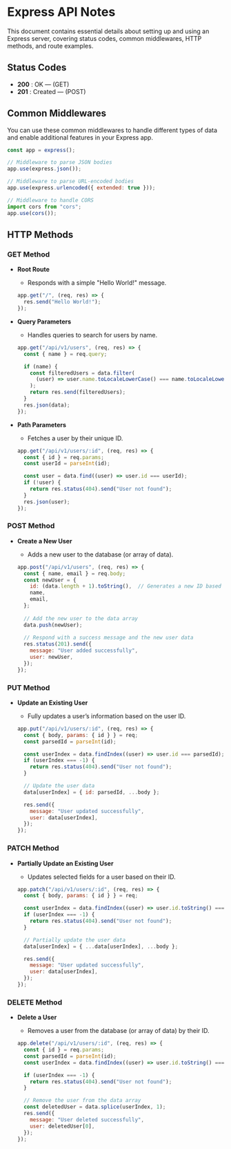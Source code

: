 # Express API Notes
This document contains essential details about setting up and using an Express server, covering status codes, common middlewares, HTTP methods, and route examples.

## Status Codes

- **200** : OK — (GET)
- **201** : Created — (POST)

## Common Middlewares

You can use these common middlewares to handle different types of data and enable additional features in your Express app.

```javascript
const app = express();

// Middleware to parse JSON bodies
app.use(express.json());

// Middleware to parse URL-encoded bodies
app.use(express.urlencoded({ extended: true }));

// Middleware to handle CORS
import cors from "cors";
app.use(cors());
````

## HTTP Methods

### **GET Method**

* **Root Route**

  * Responds with a simple "Hello World!" message.

  ```javascript
  app.get("/", (req, res) => {
    res.send("Hello World!");
  });
  ```

* **Query Parameters**

  * Handles queries to search for users by name.

  ```javascript
  app.get("/api/v1/users", (req, res) => {
    const { name } = req.query;

    if (name) {
      const filteredUsers = data.filter(
        (user) => user.name.toLocaleLowerCase() === name.toLocaleLowerCase()
      );
      return res.send(filteredUsers);
    }
    res.json(data);
  });
  ```

* **Path Parameters**

  * Fetches a user by their unique ID.

  ```javascript
  app.get("/api/v1/users/:id", (req, res) => {
    const { id } = req.params;
    const userId = parseInt(id);

    const user = data.find((user) => user.id === userId);
    if (!user) {
      return res.status(404).send("User not found");
    }
    res.json(user);
  });
  ```

### **POST Method**

* **Create a New User**

  * Adds a new user to the database (or array of data).

  ```javascript
  app.post("/api/v1/users", (req, res) => {
    const { name, email } = req.body;
    const newUser = {
      id: (data.length + 1).toString(),  // Generates a new ID based on the current data length
      name,
      email,
    };
    
    // Add the new user to the data array
    data.push(newUser);
    
    // Respond with a success message and the new user data
    res.status(201).send({
      message: "User added successfully",
      user: newUser,
    });
  });
  ```

### **PUT Method**

* **Update an Existing User**

  * Fully updates a user’s information based on the user ID.

  ```javascript
  app.put("/api/v1/users/:id", (req, res) => {
    const { body, params: { id } } = req;
    const parsedId = parseInt(id);

    const userIndex = data.findIndex((user) => user.id === parsedId);
    if (userIndex === -1) {
      return res.status(404).send("User not found");
    }

    // Update the user data
    data[userIndex] = { id: parsedId, ...body };

    res.send({
      message: "User updated successfully",
      user: data[userIndex],
    });
  });
  ```

### **PATCH Method**

* **Partially Update an Existing User**

  * Updates selected fields for a user based on their ID.

  ```javascript
  app.patch("/api/v1/users/:id", (req, res) => {
    const { body, params: { id } } = req;

    const userIndex = data.findIndex((user) => user.id.toString() === id);
    if (userIndex === -1) {
      return res.status(404).send("User not found");
    }

    // Partially update the user data
    data[userIndex] = { ...data[userIndex], ...body };

    res.send({
      message: "User updated successfully",
      user: data[userIndex],
    });
  });
  ```

### **DELETE Method**

* **Delete a User**

  * Removes a user from the database (or array of data) by their ID.

  ```javascript
  app.delete("/api/v1/users/:id", (req, res) => {
    const { id } = req.params;
    const parsedId = parseInt(id);
    const userIndex = data.findIndex((user) => user.id.toString() === id);

    if (userIndex === -1) {
      return res.status(404).send("User not found");
    }

    // Remove the user from the data array
    const deletedUser = data.splice(userIndex, 1);
    res.send({
      message: "User deleted successfully",
      user: deletedUser[0],
    });
  });
  ```


